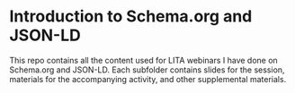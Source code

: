 Introduction to Schema.org and JSON-LD
======================================

This repo contains all the content used for LITA webinars I have done on Schema.org and JSON-LD. Each subfolder contains slides for the session, materials for the accompanying activity, and other supplemental materials.
